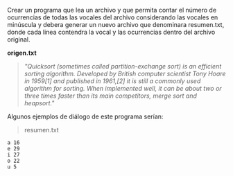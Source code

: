 Crear un programa que lea un archivo y que permita contar el número de
ocurrencias de todas las vocales del archivo considerando las vocales
en minúscula y debera generar un nuevo archivo que denominara
resumen.txt, donde cada linea contendra la vocal y las ocurrencias
dentro del archivo original.

**origen.txt**

> *"Quicksort (sometimes called partition-exchange sort) is an efficient
> sorting algorithm. Developed by British computer scientist Tony Hoare
> in 1959[1] and published in 1961,[2] it is still a commonly used
> algorithm for sorting. When implemented well, it can be about two or
> three times faster than its main competitors, merge sort and heapsort."*

Algunos ejemplos de diálogo de este programa serían:

> resumen.txt

    a 16
    e 29
    i 27
    o 22
    u 5